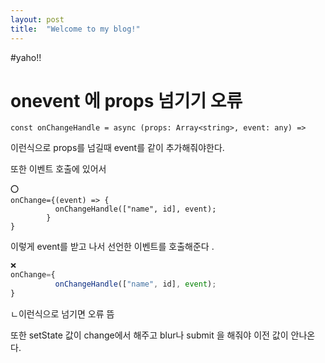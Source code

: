 ```yaml
---
layout: post
title:  "Welcome to my blog!"
---
```


#yaho!!

# onevent 에 props 넘기기 오류

```tsx
const onChangeHandle = async (props: Array<string>, event: any) => 
```

이런식으로 props를 넘길때 event를 같이 추가해줘야한다. 

또한 이벤트 호출에 있어서 

```tsx
⭕️
onChange={(event) => {
          onChangeHandle(["name", id], event);
        }
}
```

이렇게 event를 받고 나서 선언한 이벤트를 호출해준다 .

```jsx
❌
onChange={
          onChangeHandle(["name", id], event); 
}
```

ㄴ이런식으로 넘기면 오류 뜸

또한 setState 값이 change에서 해주고 blur나 submit 을 해줘야 이전 값이 안나온다.

